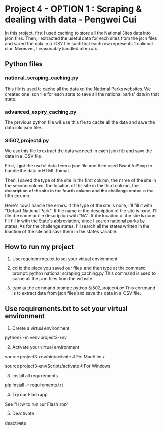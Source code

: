 # Project 4 - OPTION 1 : Scraping & dealing with data - Pengwei Cui

In this project, first I used caching to store all the National Sites data into json files. Then, I extracted the useful data for each sites from the json files and saved the data in a .CSV file such that each row represents 1 national site. Moreover, I reasonably handled all errors.


## Python files
### national_scraping_caching.py

This file is used to cache all the data on the National Parks websites. We created one json file for each state to save all the national parks' data in that state.

### advanced_expiry_caching.py

The previous python file will use this file to cache all the data and save the data into json files.


### SI507_project4.py

We use this file to extract the data we need in each json file and save the data in a .CSV file. 

First, I got the useful data from a json file and then used BeautifulSoup to handle the data in HTML format. 

Then, I saved the type of the site in the first column, the name of the site in the second column, the location of the site in the third column, the description of the site in the fourth column and the challenge states in the fifth column.

Here's how I handle the errors. If the type of the site is none, I'll fill it with "Default National Park". If the name or the description of the site is none, I'll file the name or the description with "NA". If the location of the site is none, I'll fill in with the State's abbreviation, since I search national parks by states.  As for the challenge states, I'll search all the states written in the loaction of the site and save them in the states variable.

## How to run my project

1) Use requirements.txt to set your virtual environment

2) cd to the place you saved our files, and then type at the command prompt: python national_scraping_caching.py
This command is used to cache all the json files from the website.

3) type at the command prompt: python SI507_project4.py 
This command is to extract data from json files and save the data in a .CSV file.

## Use requirements.txt to set your virtual environment

1) Create a virtual environment

python3 -m venv project3-env

2) Activate your virtual environment

source project3-env/bin/activate    # For Mac/Linux...

source project3-env/Scripts/activate    # For Windows

3) Install all requirements

pip install -r requirements.txt


4) Try our Flash app

See "How to run our Flash app"

5) Deactivate

deactivate

